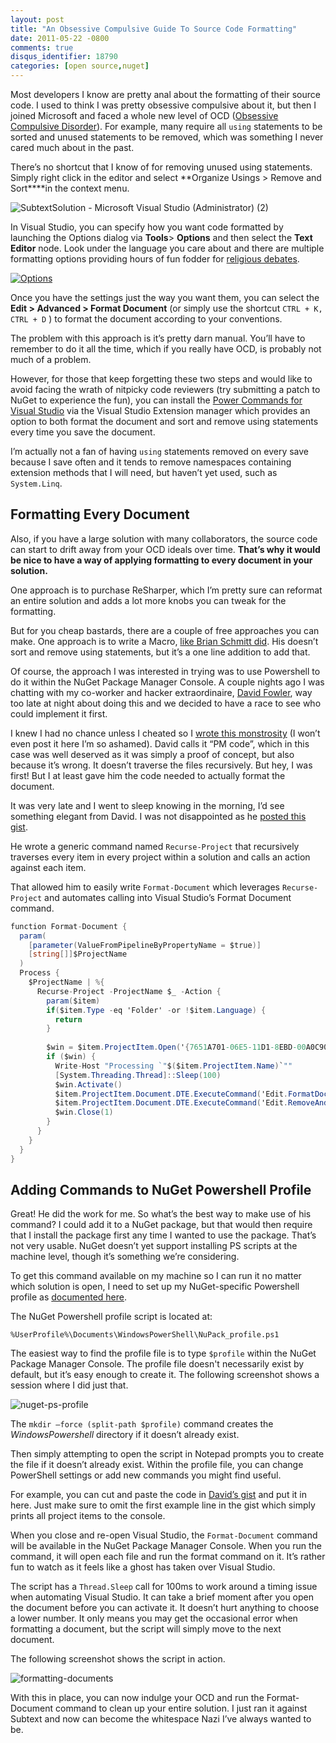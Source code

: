 ```yaml
---
layout: post
title: "An Obsessive Compulsive Guide To Source Code Formatting"
date: 2011-05-22 -0800
comments: true
disqus_identifier: 18790
categories: [open source,nuget]
---
```

Most developers I know are pretty anal about the formatting of their
source code. I used to think I was pretty obsessive compulsive about it,
but then I joined Microsoft and faced a whole new level of OCD
([Obsessive Compulsive
Disorder](http://en.wikipedia.org/wiki/Obsessive%E2%80%93compulsive_disorder "OCD on Wikipedia")).
For example, many require all `using` statements to be sorted and unused
statements to be removed, which was something I never cared much about
in the past.

There’s no shortcut that I know of for removing unused using statements.
Simply right click in the editor and select **Organize Usings \> Remove
and Sort****in the context menu.

![SubtextSolution - Microsoft Visual Studio (Administrator)
(2)](http://haacked.com/images/haacked_com/Windows-Live-Writer/Formatting-All-Source-Files-With-NuGet_DE7D/SubtextSolution%20-%20Microsoft%20Visual%20Studio%20(Administrator)%20(2)_3.png "SubtextSolution - Microsoft Visual Studio (Administrator) (2)")

In Visual Studio, you can specify how you want code formatted by
launching the Options dialog via **Tools**\> **Options** and then select
the **Text Editor** node. Look under the language you care about and
there are multiple formatting options providing hours of fun fodder for
[religious
debates](http://haacked.com/archive/2006/02/08/OnReligiousWarsinSoftware.aspx "Religious debates in software").

[![Options](http://haacked.com/images/haacked_com/Windows-Live-Writer/Formatting-All-Source-Files-With-NuGet_DE7D/Options_thumb.png "Options")](http://haacked.com/images/haacked_com/Windows-Live-Writer/Formatting-All-Source-Files-With-NuGet_DE7D/Options_2.png)

Once you have the settings just the way you want them, you can select
the **Edit \> Advanced \> Format Document** (or simply use the shortcut
`CTRL + K, CTRL + D` ) to format the document according to your
conventions.

The problem with this approach is it’s pretty darn manual. You’ll have
to remember to do it all the time, which if you really have OCD, is
probably not much of a problem.

However, for those that keep forgetting these two steps and would like
to avoid facing the wrath of nitpicky code reviewers (try submitting a
patch to NuGet to experience the fun), you can install the [Power
Commands for Visual
Studio](http://visualstudiogallery.msdn.microsoft.com/e5f41ad9-4edc-4912-bca3-91147db95b99 "Power Commands")
via the Visual Studio Extension manager which provides an option to both
format the document and sort and remove using statements every time you
save the document.

I’m actually not a fan of having `using` statements removed on every
save because I save often and it tends to remove namespaces containing
extension methods that I will need, but haven’t yet used, such as
`System.Linq`.

Formatting Every Document
-------------------------

Also, if you have a large solution with many collaborators, the source
code can start to drift away from your OCD ideals over time. **That’s
why it would be nice to have a way of applying formatting to every
document in your solution.**

One approach is to purchase ReSharper, which I’m pretty sure can
reformat an entire solution and adds a lot more knobs you can tweak for
the formatting.

But for you cheap bastards, there are a couple of free approaches you
can make. One approach is to write a Macro, [like Brian Schmitt
did](http://www.brianschmitt.com/2009/09/quickly-reformat-your-project-files.html "A Macro to reformat docs").
His doesn’t sort and remove using statements, but it’s a one line
addition to add that.

Of course, the approach I was interested in trying was to use Powershell
to do it within the NuGet Package Manager Console. A couple nights ago I
was chatting with my co-worker and hacker extraordinaire, [David
Fowler](http://weblogs.asp.net/davidfowler/ "David's Blog"), way too
late at night about doing this and we decided to have a race to see who
could implement it first.

I knew I had no chance unless I cheated so I [wrote this
monstrosity](https://gist.github.com/984353 "Formatting documents") (I
won’t even post it here I’m so ashamed). David calls it “PM code”, which
in this case was well deserved as it was simply a proof of concept, but
also because it’s wrong. It doesn’t traverse the files recursively. But
hey, I was first! But I at least gave him the code needed to actually
format the document.

It was very late and I went to sleep knowing in the morning, I’d see
something elegant from David. I was not disappointed as he [posted this
gist](https://gist.github.com/984358).

He wrote a generic command named `Recurse-Project` that recursively
traverses every item in every project within a solution and calls an
action against each item.

That allowed him to easily write `Format-Document` which leverages
`Recurse-Project` and automates calling into Visual Studio’s Format
Document command.

```csharp
function Format-Document {
  param(
    [parameter(ValueFromPipelineByPropertyName = $true)]
    [string[]]$ProjectName
  )
  Process {
    $ProjectName | %{ 
      Recurse-Project -ProjectName $_ -Action {
        param($item)
        if($item.Type -eq 'Folder' -or !$item.Language) {
          return
        }
    
        $win = $item.ProjectItem.Open('{7651A701-06E5-11D1-8EBD-00A0C90F26EA}')
        if ($win) {
          Write-Host "Processing `"$($item.ProjectItem.Name)`""
          [System.Threading.Thread]::Sleep(100)
          $win.Activate()
          $item.ProjectItem.Document.DTE.ExecuteCommand('Edit.FormatDocument')
          $item.ProjectItem.Document.DTE.ExecuteCommand('Edit.RemoveAndSort')
          $win.Close(1)
        }
      }
    }
  }
}
```

Adding Commands to NuGet Powershell Profile
-------------------------------------------

Great! He did the work for me. So what’s the best way to make use of his
command? I could add it to a NuGet package, but that would then require
that I install the package first any time I wanted to use the package.
That’s not very usable. NuGet doesn’t yet support installing PS scripts
at the machine level, though it’s something we’re considering.

To get this command available on my machine so I can run it no matter
which solution is open, I need to set up my NuGet-specific Powershell
profile as [documented
here](http://docs.nuget.org/docs/start-here/using-the-package-manager-console#Setting_up_a_NuGet_Powershell_Profile "NuGet PS Profile").

The NuGet Powershell profile script is located at:

    %UserProfile%\Documents\WindowsPowerShell\NuPack_profile.ps1

The easiest way to find the profile file is to type `$profile` within
the NuGet Package Manager Console. The profile file doesn't necessarily
exist by default, but it’s easy enough to create it. The following
screenshot shows a session where I did just that.

![nuget-ps-profile](http://haacked.com/images/haacked_com/Windows-Live-Writer/Formatting-All-Source-Files-With-NuGet_DE7D/nuget-ps-profile_3.png "nuget-ps-profile")

The `mkdir –force (split-path $profile)` command creates the
*WindowsPowershell* directory if it doesn’t already exist.

Then simply attempting to open the script in Notepad prompts you to
create the file if it doesn’t already exist. Within the profile file,
you can change PowerShell settings or add new commands you might find
useful.

For example, you can cut and paste the code in [David’s
gist](https://gist.github.com/984358 "David's Gist") and put it in here.
Just make sure to omit the first example line in the gist which simply
prints all project items to the console.

When you close and re-open Visual Studio, the `Format-Document` command
will be available in the NuGet Package Manager Console. When you run the
command, it will open each file and run the format command on it. It’s
rather fun to watch as it feels like a ghost has taken over Visual
Studio.

The script has a `Thread.Sleep` call for 100ms to work around a timing
issue when automating Visual Studio. It can take a brief moment after
you open the document before you can activate it. It doesn’t hurt
anything to choose a lower number. It only means you may get the
occasional error when formatting a document, but the script will simply
move to the next document.

The following screenshot shows the script in action.

![formatting-documents](http://haacked.com/images/haacked_com/Windows-Live-Writer/Formatting-All-Source-Files-With-NuGet_DE7D/formatting-documents_3.png "formatting-documents")

With this in place, you can now indulge your OCD and run the
Format-Document command to clean up your entire solution. I just ran it
against Subtext and now can become the whitespace Nazi I’ve always
wanted to be.

